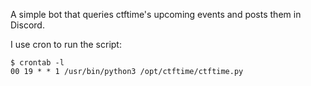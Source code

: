 A simple bot that queries ctftime's upcoming events and posts them in Discord.

I use cron to run the script:
```
$ crontab -l
00 19 * * 1 /usr/bin/python3 /opt/ctftime/ctftime.py
```

